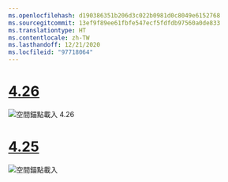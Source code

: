 ```yaml
---
ms.openlocfilehash: d190386351b206d3c022b0981d0c8049e6152768
ms.sourcegitcommit: 13ef9f89ee61fbfe547ecf5fdfdb97560a0de833
ms.translationtype: HT
ms.contentlocale: zh-TW
ms.lasthandoff: 12/21/2020
ms.locfileid: "97718064"
---
```

# <a name="426"></a>[4.26](#tab/426)

![空間錨點載入 4.26](../images/local-spatial-anchors-img-03.png)

# <a name="425"></a>[4.25](#tab/425)

![空間錨點載入](../images/unreal-spatialanchors-load.PNG)
